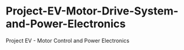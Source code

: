 # Project-EV-Motor-Drive-System-and-Power-Electronics
Project EV - Motor Control and Power Electronics
